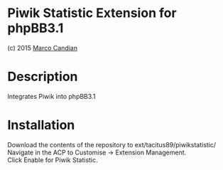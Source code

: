 # Piwik Statistic Extension for phpBB3.1

(c) 2015 [Marco Candian](tacitus@strategie-zone.de)

# Description

Integrates Piwik into phpBB3.1

# Installation

Download the contents of the repository to ext/tacitus89/piwikstatistic/<br />
Navigate in the ACP to Customise -> Extension Management.<br />
Click Enable for Piwik Statistic.
